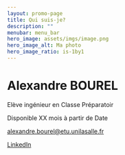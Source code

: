 ```yaml
---
layout: promo-page
title: Qui suis-je?
description: ""
menubar: menu_bar
hero_image: assets/imgs/image.png
hero_image_alt: Ma photo
hero_image_ratio: is-1by1
---
```


# Alexandre BOUREL
Elève ingénieur en Classe Préparatoir


Disponible XX mois à partir de Date

alexandre.bourel@etu.unilasalle.fr

[LinkedIn](https://www.linkedin.com/in/Prenom.Nom)



